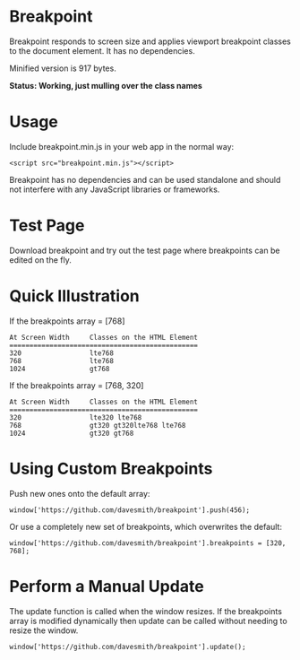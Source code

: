 # Breakpoint
Breakpoint responds to screen size and applies viewport breakpoint classes to the document element. It has no dependencies.

Minified version is 917 bytes.

__Status: Working, just mulling over the class names__

# Usage

Include breakpoint.min.js in your web app in the normal way:

```<script src="breakpoint.min.js"></script>```

Breakpoint has no dependencies and can be used standalone and should not interfere with any JavaScript libraries or frameworks.

# Test Page
Download breakpoint and try out the test page where breakpoints can be edited on the fly.

# Quick Illustration

If the breakpoints array = [768]
```
At Screen Width     Classes on the HTML Element
===============================================
320                 lte768
768                 lte768
1024                gt768
```

If the breakpoints array = [768, 320]
```
At Screen Width     Classes on the HTML Element
===============================================
320                 lte320 lte768
768                 gt320 gt320lte768 lte768
1024                gt320 gt768
```

# Using Custom Breakpoints

Push new ones onto the default array:

```
window['https://github.com/davesmith/breakpoint'].push(456);
```

Or use a completely new set of breakpoints, which overwrites the default:

```
window['https://github.com/davesmith/breakpoint'].breakpoints = [320, 768];
```

# Perform a Manual Update
The update function is called when the window resizes. If the breakpoints array
is modified dynamically then update can be called without needing to resize the window.

```
window['https://github.com/davesmith/breakpoint'].update();
```

